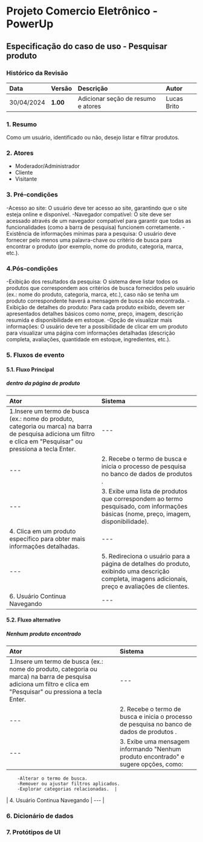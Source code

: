 # Projeto Comercio Eletrônico - PowerUp

## Especificação do caso de uso - Pesquisar produto

### Histórico da Revisão
|  Data  | Versão | Descrição | Autor |
|:-------|:-------|:----------|:------|
| 30/04/2024 | **1.00** | Adicionar seção de resumo e atores | Lucas Brito |


### 1. Resumo 
Como um usuário, identificado ou não, desejo listar e filtrar produtos.

### 2. Atores
- Moderador/Administrador
- Cliente
- Visitante

### 3. Pré-condições
  -Acesso ao site: O usuário deve ter acesso ao site, garantindo que o site esteja online e disponível.
  -Navegador compatível: O site deve ser acessado através de um navegador compatível para garantir que todas as funcionalidades (como a barra de pesquisa) funcionem corretamente.
  -Existência de informações mínimas para a pesquisa: O usuário deve fornecer pelo menos uma palavra-chave ou critério de busca para encontrar o produto (por exemplo, nome do produto, categoria, marca, etc.).

### 4.Pós-condições
  -Exibição dos resultados da pesquisa: O sistema deve listar todos os produtos que correspondem aos critérios de busca fornecidos     pelo usuário (ex.: nome do produto, categoria, marca, etc.), caso não se tenha um produto correspondente haverá a mensagem de busca não encontrada.
  -Exibição de detalhes do produto: Para cada produto exibido, devem ser apresentados detalhes básicos como nome, preço, imagem, descrição resumida e disponibilidade em estoque.
  -Opção de visualizar mais informações: O usuário deve ter a possibilidade de clicar em um produto para visualizar uma página com informações detalhadas (descrição completa, avaliações, quantidade em estoque, ingredientes, etc.).

### 5. Fluxos de evento

#### 5.1. Fluxo Principal
##### dentro da página de produto

|  Ator  | Sistema |
|:-------|:------- |
| 1.Insere um termo de busca (ex.: nome do produto, categoria ou marca) na barra de pesquisa adiciona um filtro e clica em "Pesquisar" ou pressiona a tecla Enter. | --- |
| --- | 2. Recebe o termo de busca e inicia o processo de pesquisa no banco de dados de produtos . |
| --- | 3. Exibe uma lista de produtos que correspondem ao termo pesquisado, com informações básicas (nome, preço, imagem, disponibilidade).|
| 4.  Clica em um produto específico para obter mais informações detalhadas.| --- |
| --- | 5. Redireciona o usuário para a página de detalhes do produto, exibindo uma descrição completa, imagens adicionais, preço e avaliações de clientes.|
| 6. Usuário Continua Navegando | --- |

#### 5.2. Fluxo alternativo
##### Nenhum produto encontrado

|  Ator  | Sistema |
|:-------|:------- |
| 1.Insere um termo de busca (ex.: nome do produto, categoria ou marca) na barra de pesquisa adiciona um filtro e clica em "Pesquisar" ou pressiona a tecla Enter. | --- |
| --- | 2. Recebe o termo de busca e inicia o processo de pesquisa no banco de dados de produtos . |
| --- | 3. Exibe uma mensagem informando "Nenhum produto encontrado" e sugere opções, como:
        -Alterar o termo de busca.
        -Remover ou ajustar filtros aplicados.
        -Explorar categorias relacionadas.  |
| 4. Usuário Continua Navegando | --- |


### 6. Dicionário de dados

### 7. Protótipos de UI

